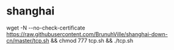 # shanghai
wget -N --no-check-certificate https://raw.githubusercontent.com/BrunuhVille/shanghai-down-cn/master/tcp.sh && chmod 777 tcp.sh && ./tcp.sh
